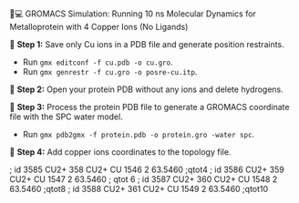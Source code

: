  🔬💻 GROMACS Simulation: Running 10 ns Molecular Dynamics for Metalloprotein with 4 Copper Ions (No Ligands)

🔧 **Step 1:** Save only Cu ions in a PDB file and generate position restraints.

- Run `gmx editconf -f cu.pdb -o cu.gro`.
- Run `gmx genrestr -f cu.gro -o posre-cu.itp`.

🔧 **Step 2:** Open your protein PDB without any ions and delete hydrogens.

🔧 **Step 3:** Process the protein PDB file to generate a GROMACS coordinate file with the SPC water model.

 - Run `gmx pdb2gmx -f protein.pdb -o protein.gro -water spc`.

 🔧 **Step 4:** Add copper ions coordinates to the topology file.

; id
3585 CU2+ 358 CU2+ CU 1546 2 63.5460 ;qtot4
; id
3586 CU2+ 359 CU2+ CU 1547 2 63.5460 ; qtot 6
; id
3587 CU2+ 360 CU2+ CU 1548 2 63.5460 ;qtot8
; id
3588 CU2+ 361 CU2+ CU 1549 2 63.5460 ;qtot10








